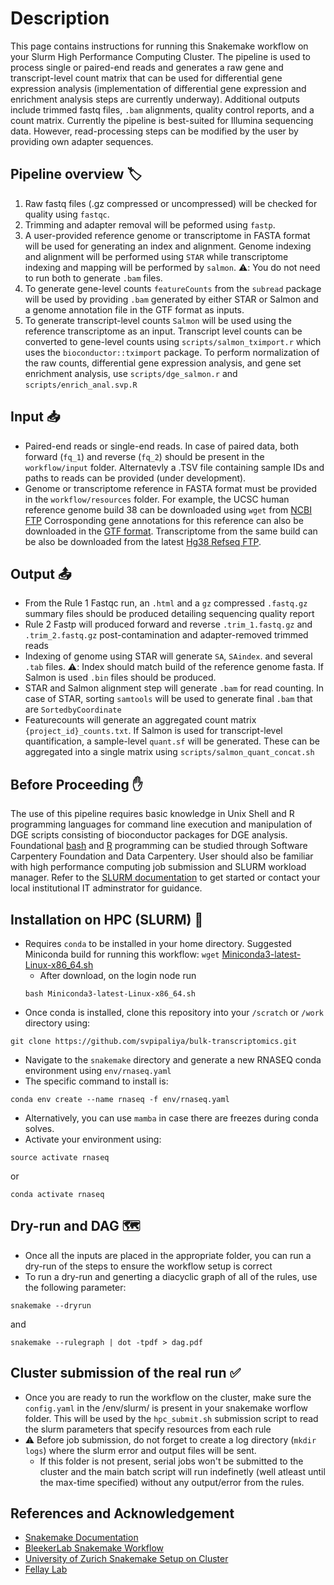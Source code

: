 # Description
This page contains instructions for running this Snakemake workflow on your Slurm High Performance Computing Cluster. The pipeline is used to process single or paired-end reads and generates a raw gene and transcript-level count matrix that can be used for differential gene expression analysis (implementation of differential gene expression and enrichment analysis steps are currently underway). Additional outputs include trimmed fastq files, `.bam` alignments, quality control reports, and a count matrix. 
Currently the pipeline is best-suited for Illumina sequencing data. However, read-processing steps can be modified by the user by providing own adapter sequences. 

## Pipeline overview :label:
1. Raw fastq files (.gz compressed or uncompressed) will be checked for quality using `fastqc`.
2. Trimming and adapter removal will be peformed using `fastp`.
3. A user-provided reference genome or transcriptome in FASTA format will be used for generating an index and alignment. Genome indexing and alignment will be performed using `STAR` while transcriptome indexing and mapping will be performed by `salmon`. ⚠️: You do not need to run both to generate `.bam` files. 
4. To generate gene-level counts `featureCounts` from the `subread` package will be used by providing `.bam` generated by either STAR or Salmon and a genome annotation file in the GTF format as inputs.
5. To generate transcript-level counts `Salmon` will be used using the reference transcriptome as an input. Transcript level counts can be converted to gene-level counts using `scripts/salmon_tximport.r` which uses the `bioconductor::tximport` package. 
To perform normalization of the raw counts, differential gene expression analysis, and gene set enrichment analysis, use `scripts/dge_salmon.r` and `scripts/enrich_anal.svp.R` 

## Input :inbox_tray:
- Paired-end reads or single-end reads. In case of paired data, both forward (`fq_1`) and reverse (`fq_2`) should be present in the `workflow/input` folder. Alternatevly a .TSV file containing sample IDs and paths to reads can be provided (under development).
- Genome or transcriptome reference in FASTA format must be provided in the `workflow/resources` folder. For example, the UCSC human reference genome build 38 can be downloaded using `wget` from [NCBI FTP](https://ftp.ncbi.nlm.nih.gov/genomes/all/GCA/000/001/405/GCA_000001405.15_GRCh38/seqs_for_alignment_pipelines.ucsc_ids/GCA_000001405.15_GRCh38_full_analysis_set.fna.gz) Corrosponding gene annotations for this reference can also be downloaded in the [GTF format](https://ftp.ncbi.nlm.nih.gov/genomes/all/GCA/000/001/405/GCA_000001405.15_GRCh38/seqs_for_alignment_pipelines.ucsc_ids/GCA_000001405.15_GRCh38_full_analysis_set.refseq_annotation.gtf.gz). Transcriptome from the same build can be also be downloaded from the latest [Hg38 Refseq FTP](https://ftp.ncbi.nlm.nih.gov/refseq/H_sapiens/annotation/GRCh38_latest/refseq_identifiers/GRCh38_latest_rna.fna.gz).

## Output :outbox_tray:
- From the Rule 1 Fastqc run, an `.html` and a `gz` compressed `.fastq.gz` summary files should be produced detailing sequencing quality report
- Rule 2 Fastp will produced forward and reverse `.trim_1.fastq.gz` and `.trim_2.fastq.gz` post-contamination and adapter-removed trimmed reads
- Indexing of genome using STAR will generate `SA`, `SAindex`. and several `.tab` files. ⚠️: Index should match build of the reference genome fasta. If Salmon is used `.bin` files should be produced.
- STAR and Salmon alignment step will generate `.bam` for read counting. In case of STAR, sorting `samtools` will be used to generate final `.bam` that are `SortedbyCoordinate`
- Featurecounts will generate an aggregated count matrix `{project_id}_counts.txt`. If Salmon is used for transcript-level quantification, a sample-level `quant.sf` will be generated. These can be aggregated into a single matrix using `scripts/salmon_quant_concat.sh`

## Before Proceeding :raised_hand:
The use of this pipeline requires basic knowledge in Unix Shell and R programming languages for command line execution and manipulation of DGE scripts consisting of bioconductor packages for DGE analysis. Foundational [bash](https://swcarpentry.github.io/shell-novice/) and [R](https://datacarpentry.org/genomics-r-intro/) programming can be studied through Software Carpentery Foundation and Data Carpentery.
User should also be familiar with high performance computing job submission and SLURM workload manager. Refer to the [SLURM documentation](https://slurm.schedmd.com/documentation.html) to get started or contact your local institutional IT adminstrator for guidance.  

## Installation on HPC (SLURM) :battery:
- Requires `conda` to be installed in your home directory. Suggested Miniconda build for running this workflow: `wget` [Miniconda3-latest-Linux-x86_64.sh](https://docs.conda.io/projects/conda/en/latest/user-guide/install/linux.html) 
  -   After download, on the login node run 
  ```
  bash Miniconda3-latest-Linux-x86_64.sh
  ```
 - Once conda is installed, clone this repository into your `/scratch` or `/work` directory using:
  ```
  git clone https://github.com/svpipaliya/bulk-transcriptomics.git
  ```
   -  Navigate to the `snakemake` directory and generate a new RNASEQ conda environment using `env/rnaseq.yaml`
   -  The specific command to install is: 
   ```
   conda env create --name rnaseq -f env/rnaseq.yaml
   ```
   - Alternatively, you can use `mamba` in case there are freezes during conda solves.
   -  Activate your environment using:
   ```
   source activate rnaseq
   ``` 
   or
   ```
   conda activate rnaseq
   ```

## Dry-run and DAG :world_map:
- Once all the inputs are placed in the appropriate folder, you can run a dry-run of the steps to ensure the workflow setup is correct
-   To run a dry-run and generting a diacyclic graph of all of the rules, use the following parameter:  
```
snakemake --dryrun
``` 
and
```
snakemake --rulegraph | dot -tpdf > dag.pdf
```

## Cluster submission of the real run :white_check_mark:
- Once you are ready to run the workflow on the cluster, make sure the `config.yaml` in the /env/slurm/ is present in your snakemake worflow folder. This will be used by the  `hpc_submit.sh` submission script to read the slurm parameters that specify resources from each rule
- :warning: Before job submission, do not forget to create a log directory (`mkdir logs`) where the slurm error and output files will be sent.
   - If this folder is not present, serial jobs won't be submitted to the cluster and the main batch script will run indefinetly (well atleast until the max-time specified) without any output/error from the rules.

## References and Acknowledgement
- [Snakemake Documentation](https://snakemake.readthedocs.io/en/stable/)
- [BleekerLab Snakemake Workflow](https://github.com/BleekerLab/snakemake_rnaseq#directed-acyclic-graph-of-jobs)
- [University of Zurich Snakemake Setup on Cluster](https://docs.s3it.uzh.ch/how-to_articles/how_to_run_snakemake/)
- [Fellay Lab](https://fellay-lab.epfl.ch/)
